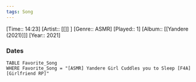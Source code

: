 ```yaml
---
tags: Song  
---
```

[Time:: 14:23]
[Artist:: [[]] ]
[Genre:: ASMR]
[Played:: 1]
[Album:: [[Yandere (2021)]]]
[Year:: 2021]
### Dates
````dataview
TABLE Favorite_Song
WHERE Favorite_Song = "[ASMR] Yandere Girl Cuddles you to Sleep [F4A] [Girlfriend RP]"
````